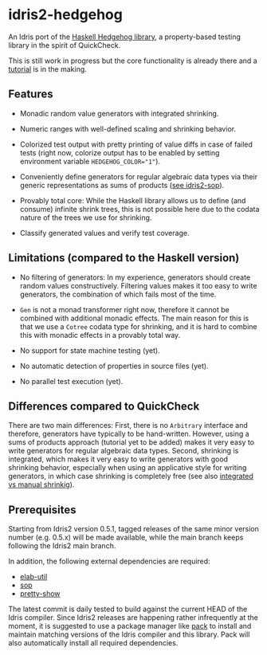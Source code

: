 # idris2-hedgehog
An Idris port of the [Haskell Hedgehog library](https://hackage.haskell.org/package/hedgehog),
a property-based testing library in the spirit of QuickCheck.

This is still work in progress but the core functionality is already
there and a [tutorial](src/Doc/Intro.md) is in the making.

## Features

  * Monadic random value generators with integrated shrinking.

  * Numeric ranges with well-defined scaling and shrinking
    behavior.

  * Colorized test output with pretty printing of value
    diffs in case of failed tests (right now, colorize output
    has to be enabled by setting environment variable
    `HEDGEHOG_COLOR="1"`).

  * Conveniently define generators for regular
    algebraic data types via their generic representations
    as sums of products
    ([see idris2-sop](https://github.com/stefan-hoeck/idris2-sop)).

  * Provably total core: While the Haskell library allows us
    to define (and consume) infinite shrink trees, this
    is not possible here due to the codata nature of the
    trees we use for shrinking.

  * Classify generated values and verify test coverage.

## Limitations (compared to the Haskell version)

  * No filtering of generators: In my experience, generators
    should create random values constructively. Filtering
    values makes it too easy to write generators, the combination
    of which fails most of the time.

  * `Gen` is not a monad transformer right now, therefore
    it cannot be combined with additional monadic effects.
    The main reason for this is
    that we use a `Cotree` codata type for shrinking, and it
    is hard to combine this with monadic effects in a
    provably total way.

  * No support for state machine testing (yet).

  * No automatic detection of properties in source files (yet).

  * No parallel test execution (yet).

## Differences compared to QuickCheck

There are two main differences: First, there is no `Arbitrary` interface
and therefore, generators have typically to be hand-written. However, using
a sums of products approach (tutorial yet to be added) makes
it very easy to write generators for regular algebraic data types.
Second, shrinking is integrated, which makes it very easy to write
generators with good shrinking behavior, especially when using
an applicative style for writing generators, in which case shrinking
is completely free
(see also [integrated vs manual shrinkig](https://www.well-typed.com/blog/2019/05/integrated-shrinking/)).

## Prerequisites

Starting from Idris2 version 0.5.1, tagged releases of the same
minor version number (e.g. 0.5.x) will be made available, while the main
branch keeps following the Idris2 main branch.

In addition, the following external dependencies are
required:

  * [elab-util](https://github.com/stefan-hoeck/idris2-elab-util)
  * [sop](https://github.com/stefan-hoeck/idris2-sop)
  * [pretty-show](https://github.com/stefan-hoeck/idris2-pretty-show)

The latest commit is daily tested to build against the current
HEAD of the Idris compiler. Since Idris2 releases are happening
rather infrequently at the moment, it is suggested to use
a package manager like [pack](https://github.com/stefan-hoeck/idris2-pack)
to install and maintain matching versions of the Idris compiler
and this library. Pack will also automatically install all
required dependencies.
